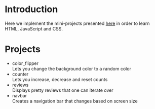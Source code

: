 # Introduction
Here we implement the mini-projects presented [here](https://www.youtube.com/watch?v=3PHXvlpOkf4) in order to learn HTML, JavaScript and CSS.

# Projects

* color_flipper  
  Lets you change the background color to a random color
* counter  
  Lets you increase, decrease and reset counts
* reviews  
  Displays pretty reviews that one can iterate over
* navbar  
  Creates a navigation bar that changes based on screen size
  
  